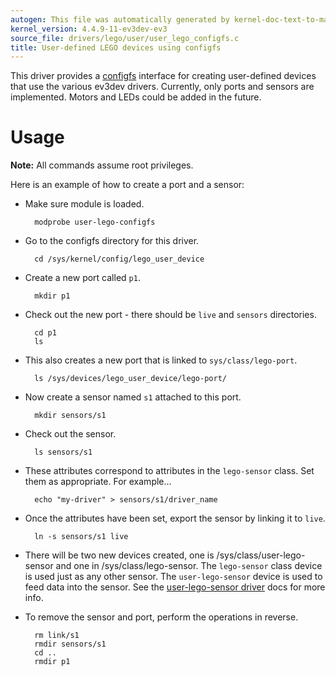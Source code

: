 ```yaml
---
autogen: This file was automatically generated by kernel-doc-text-to-markdown.py
kernel_version: 4.4.9-11-ev3dev-ev3
source_file: drivers/lego/user/user_lego_configfs.c
title: User-defined LEGO devices using configfs
---
```


This driver provides a [configfs] interface for creating user-defined devices
that use the various ev3dev drivers. Currently, only ports and sensors are
implemented. Motors and LEDs could be added in the future.

# Usage

**Note:** All commands assume root privileges.

Here is an example of how to create a port and a sensor:

* Make sure module is loaded.

        modprobe user-lego-configfs

* Go to the configfs directory for this driver.

        cd /sys/kernel/config/lego_user_device

* Create a new port called `p1`.

        mkdir p1

* Check out the new port - there should be `live` and `sensors` directories.

        cd p1
        ls

* This also creates a new port that is linked to `sys/class/lego-port`.

        ls /sys/devices/lego_user_device/lego-port/

* Now create a sensor named `s1` attached to this port.

        mkdir sensors/s1

* Check out the sensor.

        ls sensors/s1

* These attributes correspond to attributes in the `lego-sensor` class.
  Set them as appropriate. For example...

        echo "my-driver" > sensors/s1/driver_name

* Once the attributes have been set, export the sensor by linking it to `live`.

        ln -s sensors/s1 live

* There will be two new devices created, one is /sys/class/user-lego-sensor
  and one in /sys/class/lego-sensor. The `lego-sensor` class device is used
  just as any other sensor. The `user-lego-sensor` device is used to feed
  data into the sensor. See the [user-lego-sensor driver] docs for more info.

* To remove the sensor and port, perform the operations in reverse.

        rm link/s1
        rmdir sensors/s1
        cd ..
        rmdir p1

[configfs]: https://www.kernel.org/doc/Documentation/filesystems/configfs/configfs.txt
[user-lego-sensor driver]: ../user-lego-sensor

